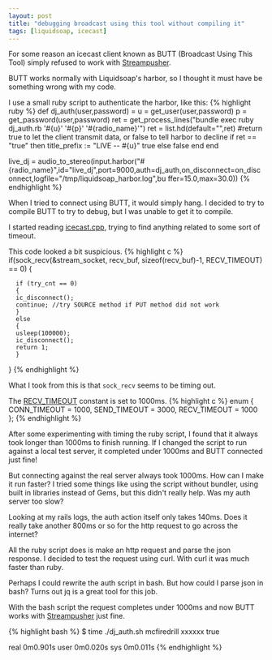 ```yaml
---
layout: post
title: "debugging broadcast using this tool without compiling it"
tags: [liquidsoap, icecast]
---
```


For some reason an icecast client known as BUTT (Broadcast Using This Tool)
simply refused to work with [Streampusher](https://streampusher.com).

BUTT works normally with Liquidsoap's harbor, so I thought it must have be something
wrong with my code.

I use a small ruby script to authenticate the harbor, like this:
{% highlight ruby %}
def dj_auth(user,password) =
  u = get_user(user,password)
  p = get_password(user,password)
  ret = get_process_lines("bundle exec ruby dj_auth.rb '#{u}' '#{p}' '#{radio_name}'")
  ret = list.hd(default="",ret)
  #return true to let the client transmit data, or false to tell harbor to decline
  if ret == "true" then
    title_prefix := "LIVE -- #{u}"
    true
  else
    false
  end
end

live_dj = audio_to_stereo(input.harbor("#{radio_name}",id="live_dj",port=9000,auth=dj_auth,on_disconnect=on_disconnect,logfile="/tmp/liquidsoap_harbor.log",bu
ffer=15.0,max=30.0))
{% endhighlight %}

When I tried to connect using BUTT, it would simply hang. I decided to try to
compile BUTT to try to debug, but I was unable to get it to compile.

I started reading
[icecast.cpp](https://github.com/melchor629/butt/blob/master/src/icecast.cpp),
trying to find anything related to some sort of timeout.

This code looked a bit suspicious.
{% highlight c %}
  if(sock_recv(&stream_socket, recv_buf, sizeof(recv_buf)-1, RECV_TIMEOUT) == 0)
  {

      if (try_cnt == 0)
      {
	  ic_disconnect();
	  continue; //try SOURCE method if PUT method did not work
      }
      else
      {
	  usleep(100000);
	  ic_disconnect();
	  return 1;
      }
  }
{% endhighlight %}

What I took from this is that `sock_recv` seems to be timing out.

The [RECV_TIMEOUT](https://github.com/melchor629/butt/blob/master/src/sockfuncs.h#L38) constant is set to 1000ms.
{% highlight c %}
enum {
    CONN_TIMEOUT = 1000,
    SEND_TIMEOUT = 3000,
    RECV_TIMEOUT = 1000
};
{% endhighlight %}

After some experimenting with timing the ruby script, I found that it always
took longer than 1000ms to finish running. If I changed the script to run
against a local test server, it completed under 1000ms and BUTT connected just fine!

But connecting against the real server always took 1000ms. How can I make it run
faster? I tried some things like using the script without bundler, using built
in libraries instead of Gems, but this didn't really help. Was my auth server
too slow?

Looking at my rails logs, the auth action itself only takes 140ms. Does it
really take another 800ms or so for the http request to go across the internet?

All the ruby script does is make an http request and parse the json response. I
decided to test the request using curl. With curl it was much faster than ruby.

Perhaps I could rewrite the auth script in bash. But how could I parse json in
bash? Turns out jq is a great tool for this job.

With the bash script the request completes under 1000ms and now BUTT works with
[Streampusher](https://streampusher.com) just fine.

{% highlight bash %}
$ time ./dj_auth.sh mcfiredrill xxxxxx
true

real    0m0.901s
user    0m0.020s
sys     0m0.011s
{% endhighlight %}
